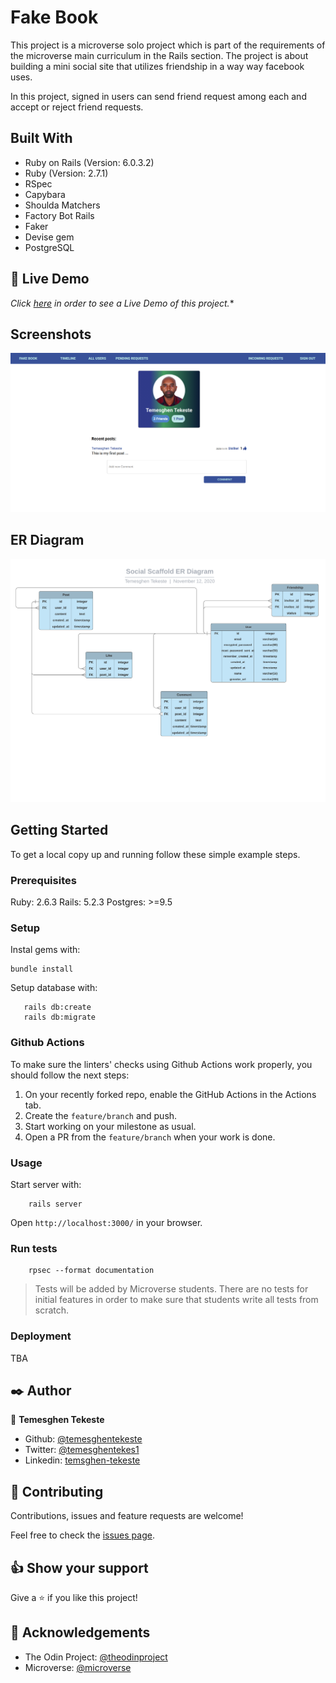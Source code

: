 # Fake Book

This project is a microverse solo project which is part of the requirements of the microverse main curriculum in the Rails section. The project is about building a mini social site that utilizes friendship in a way way facebook uses.

In this project, signed in users  can send friend request among each and accept or reject friend requests.

## Built With

- Ruby on Rails (Version: 6.0.3.2)
- Ruby (Version: 2.7.1)
- RSpec
- Capybara
- Shoulda Matchers
- Factory Bot Rails
- Faker
- Devise gem
- PostgreSQL

## 🔴 Live Demo <a name = "live"></a>
*Click [here](https://fakebook-temesghen.herokuapp.com/) in order to see a Live Demo of this project.**


## Screenshots <a name = "sc"></a>

![screenshot](./app/assets/images/screenshot.png)


## ER Diagram

![ERD](./docs/social-scaffold-ERD.png)



## Getting Started

To get a local copy up and running follow these simple example steps.

### Prerequisites

Ruby: 2.6.3
Rails: 5.2.3
Postgres: >=9.5

### Setup

Instal gems with:

```
bundle install
```

Setup database with:

```
   rails db:create
   rails db:migrate
```

### Github Actions

To make sure the linters' checks using Github Actions work properly, you should follow the next steps:

1. On your recently forked repo, enable the GitHub Actions in the Actions tab.
2. Create the `feature/branch` and push.
3. Start working on your milestone as usual.
4. Open a PR from the `feature/branch` when your work is done.


### Usage

Start server with:

```
    rails server
```

Open `http://localhost:3000/` in your browser.

### Run tests

```
    rpsec --format documentation
```

> Tests will be added by Microverse students. There are no tests for initial features in order to make sure that students write all tests from scratch.

### Deployment

TBA


## ✒️  Author <a name = "author"></a>

👤 **Temesghen Tekeste**

- Github: [@temesghentekeste](https://github.com/temesghentekeste)
- Twitter: [@temesghentekes1](https://twitter.com/temesghentekes1)
- Linkedin: [temsghen-tekeste](https://www.linkedin.com/in/temesghentekeste/)


## 🤝 Contributing

Contributions, issues and feature requests are welcome!

Feel free to check the [issues page](https://github.com/temesghentekeste/ror-social-scaffold/issues).


## 👍 Show your support

Give a ⭐️ if you like this project!

## :clap: Acknowledgements

- The Odin Project: [@theodinproject](https://www.theodinproject.com/)
- Microverse: [@microverse](https://www.microverse.org/)


